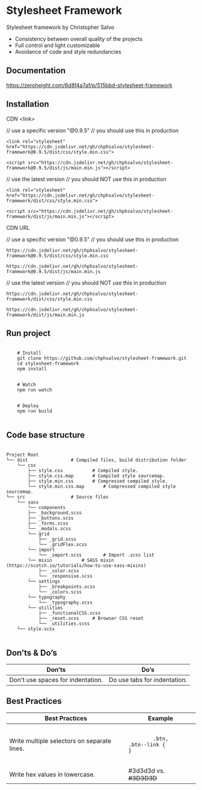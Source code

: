 # Stylesheet Framework

Stylesheet framework by Christopher Salvo

* Consistency between overall quality of the projects
* Full control and light customizable
* Avoidance of code and style redundancies

## Documentation

https://zeroheight.com/6d8f4a7af/p/515bbd-stylesheet-framework

## Installation

CDN &lt;link&gt;

// use a specific version "@0.9.5"
// you should use this in production

```
<link rel="stylesheet" href="https://cdn.jsdelivr.net/gh/chphsalvo/stylesheet-framework@0.9.5/dist/css/style.min.css">
```
```
<script src="https://cdn.jsdelivr.net/gh/chphsalvo/stylesheet-framework@0.9.5/dist/js/main.min.js"></script> 
```

// use the latest version
// you should NOT use this in production

```
<link rel="stylesheet" href="https://cdn.jsdelivr.net/gh/chphsalvo/stylesheet-framework/dist/css/style.min.css">
```
```
<script src="https://cdn.jsdelivr.net/gh/chphsalvo/stylesheet-framework/dist/js/main.min.js"></script> 
```

CDN URL

// use a specific version "@0.9.5"
// you should use this in production

```
https://cdn.jsdelivr.net/gh/chphsalvo/stylesheet-framework@0.9.5/dist/css/style.min.css
```
```
https://cdn.jsdelivr.net/gh/chphsalvo/stylesheet-framework@0.9.5/dist/js/main.min.js
```

// use the latest version
// you should NOT use this in production

```
https://cdn.jsdelivr.net/gh/chphsalvo/stylesheet-framework/dist/css/style.min.css
```
```
https://cdn.jsdelivr.net/gh/chphsalvo/stylesheet-framework/dist/js/main.min.js
```

<h2>Run project</h2>
<pre>
  <code>
    # Install
    git clone https://github.com/chphsalvo/stylesheet-framework.git
    cd stylesheet-framework
    npm install
    <br>
    # Watch
    npm run watch
   	<br>
    # Deploy
    npm run build
  </code>
</pre>

<h2>Code base structure</h2>
<pre>
  <code>
Project Root
└── dist				# Compiled files, build distribution folder
    └── css
        ├── style.css			# Compiled style.
        ├── style.css.map		# Compiled style sourcemap.
        ├── style.min.css		# Compressed compiled style.
        └── style.min.css.map		# Compressed compiled style sourcemap.   
└── src					# Source files
    └── sass
        └── components
	    ├── _background.scss
	    ├── _buttons.scss
	    ├── _forms.scss
	    └── _modals.scss
        └── grid
            ├── _grid.scss
            └── _gridFlex.scss
        └── import
            └── _import.scss		# Import .scss list
        └── mixin			# SASS mixin (https://scotch.io/tutorials/how-to-use-sass-mixins)
            ├── _color.scss
            └── _responsive.scss
        └── settings
    	    ├── _breakpoints.scss
            └── _colors.scss
        └── typography
    	    └── _typography.scss
        └── utilities
    	    ├── _functionalCSS.scss
            ├── _reset.scss		# Browser CSS reset
            └── _utilities.scss
    └── style.scss
  </code>
</pre>

<h2>Don’ts & Do’s</h2>
<table>
	<thead>
    	<tr>
			<th>Don’ts</th>
			<th>Do’s</th>
		</tr>
	</thead>
<tbody>
	<tr>
		<td>Don't use spaces for indentation.</td>
		<td>Do use tabs for indentation.</td>
	</tr>
</tbody>
</table>

<h2>Best Practices</h2>
<table>
	<thead>
    	<tr>
			<th>Best Practices</th>
			<th>Example</th>
		</tr>
	</thead>
<tbody>
	<tr>
		<td>Write multiple selectors on separate lines.</td>
		<td>
<pre>
	<code>
		.btn,<br>.btn--link {<br>}
	</code>
</pre>
		</td>
	</tr>
    <tr>
		<td>Write hex values in lowercase.</td>
		<td>
        	#3d3d3d vs. <s>#3D3D3D</s>
		</td>
	</tr>
</tbody>
</table>